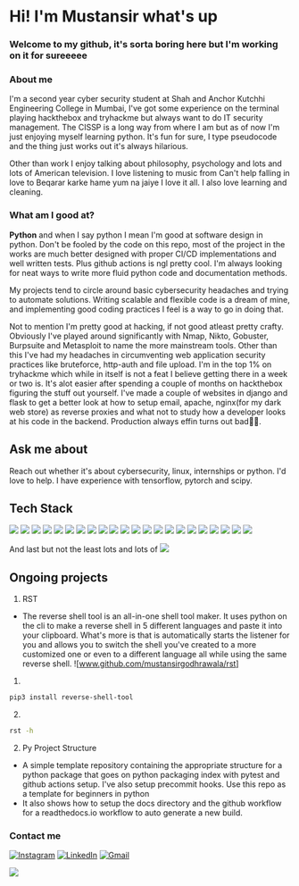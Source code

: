 # Hi! I'm Mustansir what's up
### Welcome to my github, it's sorta boring here but I'm working on it for sureeeee

### About me
I'm a second year cyber security student at Shah and Anchor Kutchhi Engineering College in Mumbai, I've got some experience on the terminal playing hackthebox and tryhackme but always want to do IT security management. The CISSP is a long way from where I am but as of now I'm just enjoying myself learning python. It's fun for sure, I type pseudocode and the thing just works out it's always hilarious. 

Other than work I enjoy talking about philosophy, psychology and lots and lots of American television. I love listening to music from Can't help falling in love to Beqarar karke hame yum na jaiye I love it all. I also love learning and cleaning. 

### What am I good at?
**Python** and when I say python I mean I'm good at software design in python. Don't be fooled by the code on this repo, most of the project in the works are much better designed with proper CI/CD implementations and well written tests. Plus github actions is ngl pretty cool. I'm always looking for neat ways to write more fluid python code and documentation methods. 

My projects tend to circle around basic cybersecurity headaches and trying to automate solutions. Writing scalable and flexible code is a dream of mine, and implementing good coding practices I feel is a way to go in doing that. 

Not to mention I'm pretty good at hacking, if not good atleast pretty crafty. Obviously I've played around significantly with Nmap, Nikto, Gobuster, Burpsuite and Metasploit to name the more mainstream tools. Other than this I've had my headaches in circumventing web application security practices like bruteforce, http-auth and file upload. I'm in the top 1% on tryhackme which while in itself is not a feat I believe getting there in a week or two is. It's alot easier after spending a couple of months on hackthebox figuring the stuff out yourself. I've made a couple of websites in django and flask to get a better look at how to setup email, apache, nginx(for my dark web store) as reverse proxies and what not to study how a developer looks at his code in the backend. Production always effin turns out bad🤣🤣. 

## Ask me about
Reach out whether it's about cybersecurity, linux, internships or python. I'd love to help. I have experience with tensorflow, pytorch and scipy. 

## Tech Stack 
![](https://img.shields.io/badge/Python-FFD43B?style=for-the-badge&logo=python&logoColor=blue)    ![](https://img.shields.io/badge/Java-ED8B00?style=for-the-badge&logo=java&logoColor=white)    ![](https://img.shields.io/badge/C-00599C?style=for-the-badge&logo=c&logoColor=white)    ![](https://img.shields.io/badge/kubernetes-326ce5.svg?&style=for-the-badge&logo=kubernetes&logoColor=white)    ![](https://img.shields.io/badge/Docker-2CA5E0?style=for-the-badge&logo=docker&logoColor=white)    ![](https://img.shields.io/badge/Django-092E20?style=for-the-badge&logo=django&logoColor=green)    ![](https://img.shields.io/badge/Flask-000000?style=for-the-badge&logo=flask&logoColor=white)    ![](https://img.shields.io/badge/firebase-ffca28?style=for-the-badge&logo=firebase&logoColor=black)    ![](https://img.shields.io/badge/Amazon_AWS-FF9900?style=for-the-badge&logo=amazonaws&logoColor=white)    ![](https://img.shields.io/badge/Nginx-009639?style=for-the-badge&logo=nginx&logoColor=white)    ![](https://img.shields.io/badge/Apache-D22128?style=for-the-badge&logo=Apache&logoColor=white)    ![](https://img.shields.io/badge/Linux-FCC624?style=for-the-badge&logo=linux&logoColor=black)    ![](https://img.shields.io/badge/Arduino-00979D?style=for-the-badge&logo=Arduino&logoColor=white)    ![](https://img.shields.io/badge/Splunk-000000?style=for-the-badge&logo=Splunk&logoColor=white)    ![](https://img.shields.io/badge/GIT-E44C30?style=for-the-badge&logo=git&logoColor=white)    ![](https://img.shields.io/badge/GitHub_Actions-2088FF?style=for-the-badge&logo=github-actions&logoColor=white)    ![](https://img.shields.io/badge/Azure_DevOps-0078D7?style=for-the-badge&logo=azure-devops&logoColor=white)    ![](https://img.shields.io/badge/MariaDB-003545?style=for-the-badge&logo=mariadb&logoColor=white)    ![](https://img.shields.io/badge/MySQL-005C84?style=for-the-badge&logo=mysql&logoColor=white)    ![](https://img.shields.io/badge/sublime_text-%23575757.svg?&style=for-the-badge&logo=sublime-text&logoColor=important)    ![](https://img.shields.io/badge/PyTorch-EE4C2C?style=for-the-badge&logo=PyTorch&logoColor=white)    ![](https://img.shields.io/badge/TensorFlow-FF6F00?style=for-the-badge&logo=TensorFlow&logoColor=white)    

And last but not the least lots and lots of ![](https://img.shields.io/badge/YouTube-FF0000?style=for-the-badge&logo=youtube&logoColor=white)

## Ongoing projects
1. RST 
- The reverse shell tool is an all-in-one shell tool maker. It uses python on the cli to make a reverse shell in 5 different languages and paste it into your clipboard. What's more is that is automatically starts the listener for you and allows you to switch the shell you've created to a more customized one or even to a different language all while using the same reverse shell. 
![www.github.com/mustansirgodhrawala/rst]
1. 
```bash
pip3 install reverse-shell-tool
```
2. 
```bash
rst -h
```

2. Py Project Structure
- A simple template repository containing the appropriate structure for a python package that goes on python packaging index with pytest and github actions setup. I've also setup precommit hooks. Use this repo as a template for beginners in python 
- It also shows how to setup the docs directory and the github workflow for a readthedocs.io workflow to auto generate a new build. 

### Contact me
[![Instagram](https://img.shields.io/badge/Instagram-E4405F?style=for-the-badge&logo=instagram&logoColor=white
)](https://instagram.com/mustansirg)    [![LinkedIn](https://img.shields.io/badge/LinkedIn-0077B5?style=for-the-badge&logo=linkedin&logoColor=white
)](https://linkedin.com/in/mustansirg)    [![Gmail](https://img.shields.io/badge/Gmail-D14836?style=for-the-badge&logo=gmail&logoColor=white)](mgodhrawala402@gmail.com)

![](https://hit.yhype.me/github/profile?user_id=29191631)
